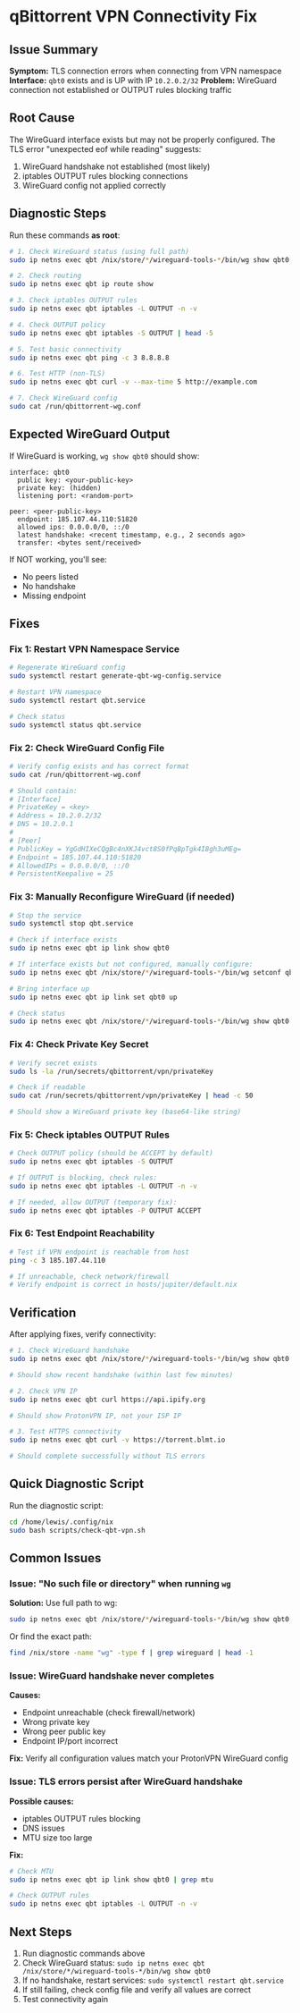 # qBittorrent VPN Connectivity Fix

## Issue Summary

**Symptom:** TLS connection errors when connecting from VPN namespace
**Interface:** `qbt0` exists and is UP with IP `10.2.0.2/32`
**Problem:** WireGuard connection not established or OUTPUT rules blocking traffic

## Root Cause

The WireGuard interface exists but may not be properly configured. The TLS error "unexpected eof while reading" suggests:

1. WireGuard handshake not established (most likely)
2. iptables OUTPUT rules blocking connections
3. WireGuard config not applied correctly

## Diagnostic Steps

Run these commands **as root**:

```bash
# 1. Check WireGuard status (using full path)
sudo ip netns exec qbt /nix/store/*/wireguard-tools-*/bin/wg show qbt0

# 2. Check routing
sudo ip netns exec qbt ip route show

# 3. Check iptables OUTPUT rules
sudo ip netns exec qbt iptables -L OUTPUT -n -v

# 4. Check OUTPUT policy
sudo ip netns exec qbt iptables -S OUTPUT | head -5

# 5. Test basic connectivity
sudo ip netns exec qbt ping -c 3 8.8.8.8

# 6. Test HTTP (non-TLS)
sudo ip netns exec qbt curl -v --max-time 5 http://example.com

# 7. Check WireGuard config
sudo cat /run/qbittorrent-wg.conf
```

## Expected WireGuard Output

If WireGuard is working, `wg show qbt0` should show:

```
interface: qbt0
  public key: <your-public-key>
  private key: (hidden)
  listening port: <random-port>

peer: <peer-public-key>
  endpoint: 185.107.44.110:51820
  allowed ips: 0.0.0.0/0, ::/0
  latest handshake: <recent timestamp, e.g., 2 seconds ago>
  transfer: <bytes sent/received>
```

If NOT working, you'll see:

- No peers listed
- No handshake
- Missing endpoint

## Fixes

### Fix 1: Restart VPN Namespace Service

```bash
# Regenerate WireGuard config
sudo systemctl restart generate-qbt-wg-config.service

# Restart VPN namespace
sudo systemctl restart qbt.service

# Check status
sudo systemctl status qbt.service
```

### Fix 2: Check WireGuard Config File

```bash
# Verify config exists and has correct format
sudo cat /run/qbittorrent-wg.conf

# Should contain:
# [Interface]
# PrivateKey = <key>
# Address = 10.2.0.2/32
# DNS = 10.2.0.1
#
# [Peer]
# PublicKey = YgGdHIXeCQgBc4nXKJ4vct8S0fPqBpTgk4I8gh3uMEg=
# Endpoint = 185.107.44.110:51820
# AllowedIPs = 0.0.0.0/0, ::/0
# PersistentKeepalive = 25
```

### Fix 3: Manually Reconfigure WireGuard (if needed)

```bash
# Stop the service
sudo systemctl stop qbt.service

# Check if interface exists
sudo ip netns exec qbt ip link show qbt0

# If interface exists but not configured, manually configure:
sudo ip netns exec qbt /nix/store/*/wireguard-tools-*/bin/wg setconf qbt0 /run/qbittorrent-wg.conf

# Bring interface up
sudo ip netns exec qbt ip link set qbt0 up

# Check status
sudo ip netns exec qbt /nix/store/*/wireguard-tools-*/bin/wg show qbt0
```

### Fix 4: Check Private Key Secret

```bash
# Verify secret exists
sudo ls -la /run/secrets/qbittorrent/vpn/privateKey

# Check if readable
sudo cat /run/secrets/qbittorrent/vpn/privateKey | head -c 50

# Should show a WireGuard private key (base64-like string)
```

### Fix 5: Check iptables OUTPUT Rules

```bash
# Check OUTPUT policy (should be ACCEPT by default)
sudo ip netns exec qbt iptables -S OUTPUT

# If OUTPUT is blocking, check rules:
sudo ip netns exec qbt iptables -L OUTPUT -n -v

# If needed, allow OUTPUT (temporary fix):
sudo ip netns exec qbt iptables -P OUTPUT ACCEPT
```

### Fix 6: Test Endpoint Reachability

```bash
# Test if VPN endpoint is reachable from host
ping -c 3 185.107.44.110

# If unreachable, check network/firewall
# Verify endpoint is correct in hosts/jupiter/default.nix
```

## Verification

After applying fixes, verify connectivity:

```bash
# 1. Check WireGuard handshake
sudo ip netns exec qbt /nix/store/*/wireguard-tools-*/bin/wg show qbt0 | grep handshake

# Should show recent handshake (within last few minutes)

# 2. Check VPN IP
sudo ip netns exec qbt curl https://api.ipify.org

# Should show ProtonVPN IP, not your ISP IP

# 3. Test HTTPS connectivity
sudo ip netns exec qbt curl -v https://torrent.blmt.io

# Should complete successfully without TLS errors
```

## Quick Diagnostic Script

Run the diagnostic script:

```bash
cd /home/lewis/.config/nix
sudo bash scripts/check-qbt-vpn.sh
```

## Common Issues

### Issue: "No such file or directory" when running `wg`

**Solution:** Use full path to wg:

```bash
sudo ip netns exec qbt /nix/store/*/wireguard-tools-*/bin/wg show qbt0
```

Or find the exact path:

```bash
find /nix/store -name "wg" -type f | grep wireguard | head -1
```

### Issue: WireGuard handshake never completes

**Causes:**

- Endpoint unreachable (check firewall/network)
- Wrong private key
- Wrong peer public key
- Endpoint IP/port incorrect

**Fix:** Verify all configuration values match your ProtonVPN WireGuard config

### Issue: TLS errors persist after WireGuard handshake

**Possible causes:**

- iptables OUTPUT rules blocking
- DNS issues
- MTU size too large

**Fix:**

```bash
# Check MTU
sudo ip netns exec qbt ip link show qbt0 | grep mtu

# Check OUTPUT rules
sudo ip netns exec qbt iptables -L OUTPUT -n -v
```

## Next Steps

1. Run diagnostic commands above
2. Check WireGuard status: `sudo ip netns exec qbt /nix/store/*/wireguard-tools-*/bin/wg show qbt0`
3. If no handshake, restart services: `sudo systemctl restart qbt.service`
4. If still failing, check config file and verify all values are correct
5. Test connectivity again
